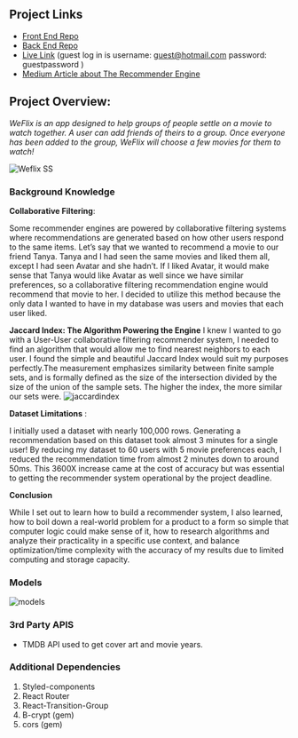 ## Project Links
- [Front End Repo](https://github.com/NickDiPreta/WEFLIX-FRONT)
- [Back End Repo](https://github.com/NickDiPreta/WEFLIX-BACK)
- [Live Link](https://stark-plateau-00385.herokuapp.com/) (guest log in is username: guest@hotmail.com password: guestpassword )
- [Medium Article about The Recommender Engine](https://medium.com/@nicholasdipreta2020/how-to-create-a-user-user-collaborative-filtering-recommender-system-in-ruby-rails-react-js-36f89b4dce05)
## **Project Overview:**

*WeFlix is an app designed to help groups of people settle on a movie to watch together. A user can add friends of theirs to a group. Once everyone has been added to the group, WeFlix will choose a few movies for them to watch!*

![Weflix SS](https://i.imgur.com/DOctoM7.png)

### **Background Knowledge**
**Collaborative Filtering**:

Some recommender engines are powered by collaborative filtering systems where recommendations are generated based on how other users respond to the same items. Let’s say that we wanted to recommend a movie to our friend Tanya. Tanya and I had seen the same movies and liked them all, except I had seen Avatar and she hadn’t. If I liked Avatar, it would make sense that Tanya would like Avatar as well since we have similar preferences, so a collaborative filtering recommendation engine would recommend that movie to her. I decided to utilize this method because the only data I wanted to have in my database was users and movies that each user liked. 

**Jaccard Index: The Algorithm Powering the Engine**
I knew I wanted to go with a User-User collaborative filtering recommender system, I needed to find an algorithm that would allow me to find nearest neighbors to each user. I found the simple and beautiful Jaccard Index would suit my purposes perfectly.The measurement emphasizes similarity between finite sample sets, and is formally defined as the size of the intersection divided by the size of the union of the sample sets. The higher the index, the more similar our sets were.
![jaccardindex](https://miro.medium.com/max/700/0*WUA18DFvGiV8p5Q1)

**Dataset Limitations** :

I initially used a dataset with nearly 100,000 rows. Generating a recommendation based on this dataset took almost 3 minutes for a single user! By reducing my dataset to 60 users with 5 movie preferences each, I reduced the recommendation time from almost 2 minutes down to around 50ms. This 3600X increase came at the cost of accuracy but was essential to getting the recommender system operational by the project deadline.

**Conclusion**

While I set out to learn how to build a recommender system, I also learned, how to boil down a real-world problem for a product to a form so simple that computer logic could make sense of it, how to research algorithms and analyze their practicality in a specific use context, and balance optimization/time complexity with the accuracy of my results due to limited computing and storage capacity. 


### Models
![models](https://i.imgur.com/UTo4485.png)


### 3rd Party APIS
- TMDB API used to get cover art and movie years.

### Additional Dependencies 
1. Styled-components
2. React Router
3. React-Transition-Group
4. B-crypt (gem)
5. cors (gem)